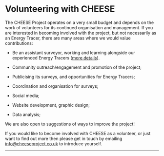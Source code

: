 
# Volunteering with CHEESE

The CHEESE Project operates on a very small budget and depends on the work of
volunteers for its continued organisation and management. If you are interested
in becoming involved with the project, but not necessarily as an Energy Tracer,
there are many areas where we would value contributions:

- Be an assistant surveyor, working and learning alongside our experienced Energy Tracers ([more details](/news/2019-08-22-volunteer-assistant-surveyor-job-vacancy)).

- Community outreach/engagement and promotion of the project;

- Publicising its surveys, and opportunities for Energy Tracers;

- Coordination and organisation for surveys;

- Social media;

- Website development, graphic design;

- Data analysis;

<!--
- By collecting thermal images of buildings to expand our [Heatview
  map](http://www.heatview.co.uk) (this involves operating a CHEESE thermal
  imaging camera, for which there will be a short training session provided).
-->

We are also open to suggestions of ways to improve the project!

If you would like to become involved with CHEESE as a volunteer, or just want
to find out more then please get in touch by emailing
[info@cheeseproject.co.uk](mailto:info@cheeseproject.co.uk) to introduce
yourself.

<hr>


